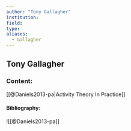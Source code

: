 ```yaml
---
author: "Tony Gallagher"
institution:
field:
type:
aliases:
  - Gallagher
---
```


## Tony Gallagher

### Content:
[[@Daniels2013-pa|Activity Theory In Practice]]

#### Bibliography:

![[@Daniels2013-pa]]